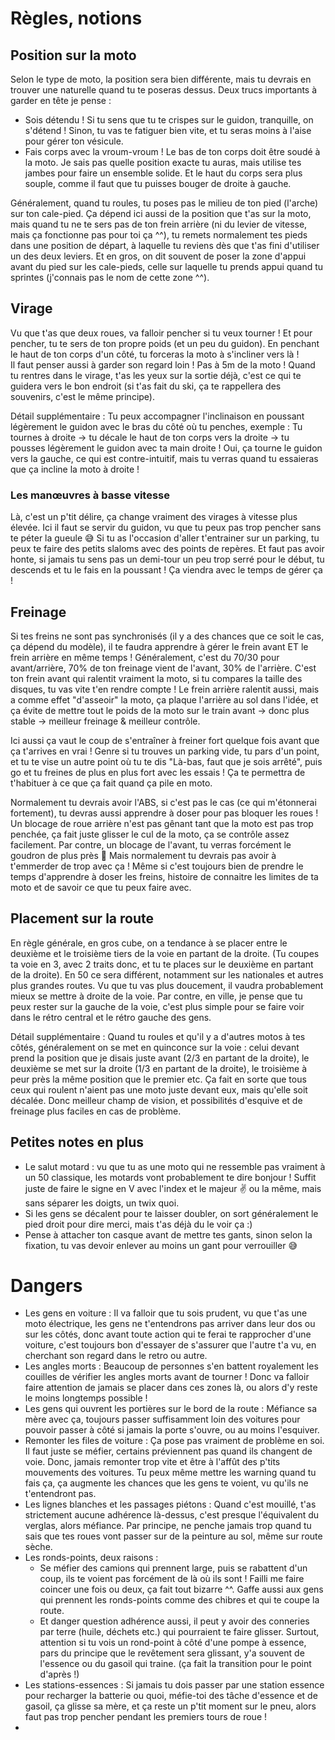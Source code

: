 # Règles, notions
## Position sur la moto
Selon le type de moto, la position sera bien différente, mais tu devrais en trouver une naturelle quand tu te poseras dessus.
Deux trucs importants à garder en tête je pense :
- Sois détendu ! Si tu sens que tu te crispes sur le guidon, tranquille, on s'détend ! Sinon, tu vas te fatiguer bien vite, et tu seras moins à l'aise pour gérer ton vésicule.
- Fais corps avec la vroum-vroum ! Le bas de ton corps doit être soudé à la moto. Je sais pas quelle position exacte tu auras, mais utilise tes jambes pour faire un ensemble solide. Et le haut du corps sera plus souple, comme il faut que tu puisses bouger de droite à gauche.

Généralement, quand tu roules, tu poses pas le milieu de ton pied (l'arche) sur ton cale-pied. Ça dépend ici aussi de la position que t'as sur la moto, mais quand tu ne te sers pas de ton frein arrière (ni du levier de vitesse, mais ça fonctionne pas pour toi ça ^^), tu remets normalement tes pieds dans une position de départ, à laquelle tu reviens dès que t'as fini d'utiliser un des deux leviers.
Et en gros, on dit souvent de poser la zone d'appui avant du pied sur les cale-pieds, celle sur laquelle tu prends appui quand tu sprintes (j'connais pas le nom de cette zone ^^).

## Virage
Vu que t'as que deux roues, va falloir pencher si tu veux tourner !
Et pour pencher, tu te sers de ton propre poids (et un peu du guidon). En penchant le haut de ton corps d'un côté, tu forceras la moto à s'incliner vers là ! <br/> Il faut penser aussi à garder son regard loin ! Pas à 5m de la moto ! Quand tu rentres dans le virage, t'as les yeux sur la sortie déjà, c'est ce qui te guidera vers le bon endroit (si t'as fait du ski, ça te rappellera des souvenirs, c'est le même principe).

Détail supplémentaire :
Tu peux accompagner l'inclinaison en poussant légèrement le guidon avec le bras du côté où tu penches, exemple :
Tu tournes à droite -> tu décale le haut de ton corps vers la droite -> tu pousses légèrement le guidon avec ta main droite !
Oui, ça tourne le guidon vers la gauche, ce qui est contre-intuitif, mais tu verras quand tu essaieras que ça incline la moto à droite !

### Les manœuvres à basse vitesse
Là, c'est un p'tit délire, ça change vraiment des virages à vitesse plus élevée.
Ici il faut se servir du guidon, vu que tu peux pas trop pencher sans te péter la gueule 😅
Si tu as l'occasion d'aller t'entrainer sur un parking, tu peux te faire des petits slaloms avec des points de repères.
Et faut pas avoir honte, si jamais tu sens pas un demi-tour un peu trop serré pour le début, tu descends et tu le fais en la poussant ! Ça viendra avec le temps de gérer ça !

## Freinage
Si tes freins ne sont pas synchronisés (il y a des chances que ce soit le cas, ça dépend du modèle), il te faudra apprendre à gérer le frein avant ET le frein arrière en même temps !
Généralement, c'est du 70/30 pour avant/arrière, 70% de ton freinage vient de l'avant, 30% de l'arrière. C'est ton frein avant qui ralentit vraiment la moto, si tu compares la taille des disques, tu vas vite t'en rendre compte ! Le frein arrière ralentit aussi, mais a comme effet "d'asseoir" la moto, ça plaque l'arrière au sol dans l'idée, et ça évite de mettre tout le poids de la moto sur le train avant -> donc plus stable -> meilleur freinage & meilleur contrôle.

Ici aussi ça vaut le coup de s'entraîner à freiner fort quelque fois avant que ça t'arrives en vrai ! Genre si tu trouves un parking vide, tu pars d'un point, et tu te vise un autre point où tu te dis "Là-bas, faut que je sois arrêté", puis go et tu freines de plus en plus fort avec les essais ! Ça te permettra de t'habituer à ce que ça fait quand ça pile en moto.

Normalement tu devrais avoir l'ABS, si c'est pas le cas (ce qui m'étonnerai fortement), tu devras aussi apprendre à doser pour pas bloquer les roues ! 
Un blocage de roue arrière n'est pas gênant tant que la moto est pas trop penchée, ça fait juste glisser le cul de la moto, ça se contrôle assez facilement. Par contre, un blocage de l'avant, tu verras forcément le goudron de plus près 🤣
Mais normalement tu devrais pas avoir à t'emmerder de trop avec ça ! Même si c'est toujours bien de prendre le temps d'apprendre à doser les freins, histoire de connaitre les limites de ta moto et de savoir ce que tu peux faire avec.

## Placement sur la route
En règle générale, en gros cube, on a tendance à se placer entre le deuxième et le troisième tiers de la voie en partant de la droite. (Tu coupes ta voie en 3, avec 2 traits donc, et tu te places sur le deuxième en partant de la droite).
En 50 ce sera différent, notamment sur les nationales et autres plus grandes routes. Vu que tu vas plus doucement, il vaudra probablement mieux se mettre à droite de la voie. Par contre, en ville, je pense que tu peux rester sur la gauche de la voie, c'est plus simple pour se faire voir dans le rétro central et le rétro gauche des gens.

Détail supplémentaire :
Quand tu roules et qu'il y a d'autres motos à tes côtés, généralement on se met en quinconce sur la voie : celui devant prend la position que je disais juste avant (2/3 en partant de la droite), le deuxième se met sur la droite (1/3 en partant de la droite), le troisième à peur près la même position que le premier etc.
Ça fait en sorte que tous ceux qui roulent n'aient pas une moto juste devant eux, mais qu'elle soit décalée. Donc meilleur champ de vision, et possibilités d'esquive et de freinage plus faciles en cas de problème.

## Petites notes en plus
- Le salut motard : vu que tu as une moto qui ne ressemble pas vraiment à un 50 classique, les motards vont probablement te dire bonjour ! Suffit juste de faire le signe en V avec l'index et le majeur ✌ ou la même, mais sans séparer les doigts, un twix quoi.
- Si les gens se décalent pour te laisser doubler, on sort généralement le pied droit pour dire merci, mais t'as déjà du le voir ça :)
- Pense à attacher ton casque avant de mettre tes gants, sinon selon la fixation, tu vas devoir enlever au moins un gant pour verrouiller 😅
# Dangers
- Les gens en voiture :
	Il va falloir que tu sois prudent, vu que t'as une moto électrique, les gens ne t'entendrons pas arriver dans leur dos ou sur les côtés, donc avant toute action qui te ferai te rapprocher d'une voiture, c'est toujours bon d'essayer de s'assurer que l'autre t'a vu, en cherchant son regard dans le retro ou autre.
- Les angles morts :
	Beaucoup de personnes s'en battent royalement les couilles de vérifier les angles morts avant de tourner ! Donc va falloir faire attention de jamais se placer dans ces zones là, ou alors d'y reste le moins longtemps possible !
- Les gens qui ouvrent les portières sur le bord de la route :
	Méfiance sa mère avec ça, toujours passer suffisamment loin des voitures pour pouvoir passer à côté si jamais la porte s'ouvre, ou au moins l'esquiver.
- Remonter les files de voiture :
	Ça pose pas vraiment de problème en soi. Il faut juste se méfier, certains préviennent pas quand ils changent de voie. Donc, jamais remonter trop vite et être à l'affût des p'tits mouvements des voitures. Tu peux même mettre les warning quand tu fais ça, ça augmente les chances que les gens te voient, vu qu'ils ne t'entendront pas.
- Les lignes blanches et les passages piétons :
	Quand c'est mouillé, t'as strictement aucune adhérence là-dessus, c'est presque l'équivalent du verglas, alors méfiance. Par principe, ne penche jamais trop quand tu sais que tes roues vont passer sur de la peinture au sol, même sur route sèche.
- Les ronds-points, deux raisons :
	- Se méfier des camions qui prennent large, puis se rabattent d'un coup, ils te voient pas forcément de là où ils sont ! Failli me faire coincer une fois ou deux, ça fait tout bizarre ^^. Gaffe aussi aux gens qui prennent les ronds-points comme des chibres et qui te coupe la route.
	- Et danger question adhérence aussi, il peut y avoir des conneries par terre (huile, déchets etc.) qui pourraient te faire glisser. Surtout, attention si tu vois un rond-point à côté d'une pompe à essence, pars du principe que le revêtement sera glissant, y'a souvent de l'essence ou du gasoil qui traine. (ça fait la transition pour le point d'après !)
- Les stations-essences :
	Si jamais tu dois passer par une station essence pour recharger la batterie ou quoi, méfie-toi des tâche d'essence et de gasoil, ça glisse sa mère, et ça reste un p'tit moment sur le pneu, alors faut pas trop pencher pendant les premiers tours de roue !
- 
